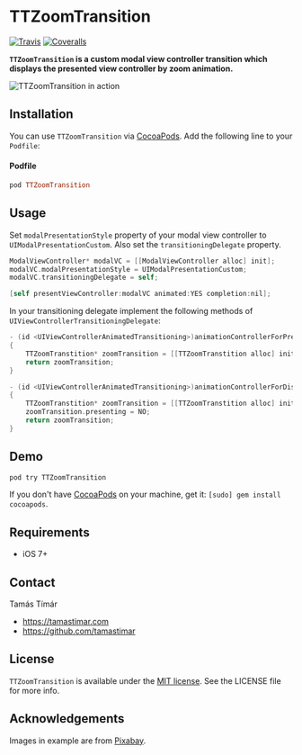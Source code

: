 # TTZoomTransition

[![Travis](https://img.shields.io/travis/tamastimar/TTZoomTransition/master.svg)](https://travis-ci.org/tamastimar/TTZoomTransition)
[![Coveralls](https://img.shields.io/coveralls/tamastimar/TTZoomTransition.svg)](https://coveralls.io/r/tamastimar/TTZoomTransition)

**`TTZoomTransition` is a custom modal view controller transition which displays the presented view controller by zoom animation.**

![TTZoomTransition in action](https://raw.githubusercontent.com/tamastimar/TTZoomTransition/assets/ttzoomtransition-screenshot.gif)

## Installation

You can use `TTZoomTransition` via [CocoaPods](http://cocoapods.org). Add the following line to your `Podfile`:

#### Podfile

```ruby
pod TTZoomTransition
```

## Usage

Set `modalPresentationStyle` property of your modal view controller to `UIModalPresentationCustom`. Also set the  `transitioningDelegate` property. 

``` objective-c
ModalViewController* modalVC = [[ModalViewController alloc] init];
modalVC.modalPresentationStyle = UIModalPresentationCustom;
modalVC.transitioningDelegate = self;

[self presentViewController:modalVC animated:YES completion:nil];
```

In your transitioning delegate implement the following methods of `UIViewControllerTransitioningDelegate`:

``` objective-c
- (id <UIViewControllerAnimatedTransitioning>)animationControllerForPresentedController:(UIViewController *)presented presentingController:(UIViewController *)presenting sourceController:(UIViewController *)source
{
    TTZoomTranstition* zoomTransition = [[TTZoomTranstition alloc] init];
    return zoomTransition;
}

- (id <UIViewControllerAnimatedTransitioning>)animationControllerForDismissedController:(UIViewController *)dismissed
{
    TTZoomTranstition* zoomTransition = [[TTZoomTranstition alloc] init];
    zoomTransition.presenting = NO;
    return zoomTransition;
}
```

## Demo

```bash
pod try TTZoomTransition
```

If you don't have [CocoaPods](http://cocoapods.org) on your machine, get it: `[sudo] gem install cocoapods`.

## Requirements

- iOS 7+

## Contact

Tamás Tímár

- https://tamastimar.com
- https://github.com/tamastimar

## License

`TTZoomTransition` is available under the [MIT license](https://choosealicense.com/licenses/mit/). See the LICENSE file for more info.

## Acknowledgements
Images in example are from [Pixabay](http://pixabay.com).
